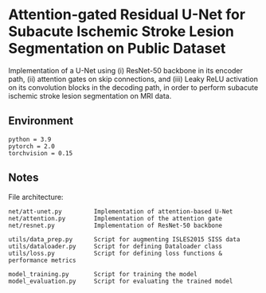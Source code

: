 # Attention-gated Residual U-Net for Subacute Ischemic Stroke Lesion Segmentation on Public Dataset

Implementation of a U-Net using (i) ResNet-50 backbone in its encoder path, (ii) attention gates on skip connections, and (iii) Leaky ReLU activation on its convolution blocks in the decoding path, in order to perform subacute ischemic stroke lesion segmentation on MRI data.

## Environment

```
python = 3.9
pytorch = 2.0
torchvision = 0.15
```

## Notes

File architecture:
```
net/att-unet.py         Implementation of attention-based U-Net
net/attention.py        Implementation of the attention gate
net/resnet.py           Implementation of ResNet-50 backbone

utils/data_prep.py      Script for augmenting ISLES2015 SISS data
utils/dataloader.py     Script for defining Dataloader class
utils/loss.py           Script for defining loss functions & performance metrics

model_training.py       Script for training the model
model_evaluation.py     Script for evaluating the trained model
```